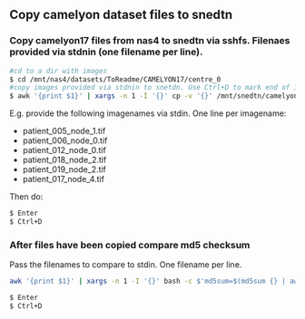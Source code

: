 ## Copy camelyon dataset files to snedtn

### Copy camelyon17 files from nas4 to snedtn via sshfs. Filenaes provided via stdnin (one filename per line).

```bash
#cd to a dir with images
$ cd /mnt/nas4/datasets/ToReadme/CAMELYON17/centre_0
#copy images provided via stdnin to snetdn. Use Ctrl+D to mark end of input.
$ awk '{print $1}' | xargs -n 1 -I '{}' cp -v '{}' /mnt/snedtn/camelyon17/centre_0
```


E.g. provide the following imagenames via stdin. One line per imagename: 
* patient_005_node_1.tif
* patient_006_node_0.tif
* patient_012_node_0.tif
* patient_018_node_2.tif
* patient_019_node_2.tif
* patient_017_node_4.tif

Then do:
```bash
$ Enter
$ Ctrl+D
```

### After files have been copied compare md5 checksum

Pass the filenames to compare to stdin. One filename per line.

```bash
awk '{print $1}' | xargs -n 1 -I '{}' bash -c $'md5sum=$(md5sum {} | awk \'{ print $1 }\'); md5sum_other=$(md5sum /mnt/snedtn/camelyon17/centre_0/{} | awk \'{ print $1 }\'); if [ $md5sum != $md5sum_other ]; then echo "md5 does not match: {}"; else echo "{} match: $md5sum"; fi'

$ Enter
$ Ctrl+D
```
